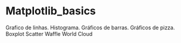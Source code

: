 # Matplotlib_basics

Grafico de linhas.
Histograma.
Gráficos de barras.
Gráficos de pizza.
Boxplot
Scatter
Waffle
World Cloud
